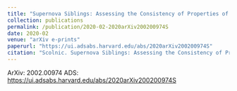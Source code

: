 ```yaml
---
title: "Supernova Siblings: Assessing the Consistency of Properties of Type Ia Supernovae that Share the Same Parent Galaxies"
collection: publications
permalink: /publication/2020-02-2020arXiv200200974S
date: 2020-02
venue: "arXiv e-prints"
paperurl: "https://ui.adsabs.harvard.edu/abs/2020arXiv200200974S"
citation: "Scolnic. Supernova Siblings: Assessing the Consistency of Properties of Type Ia Supernovae that Share the Same Parent Galaxies. ArXiv, :, Feb 2020"
---
```


ArXiv: 2002.00974
ADS: https://ui.adsabs.harvard.edu/abs/2020arXiv200200974S
